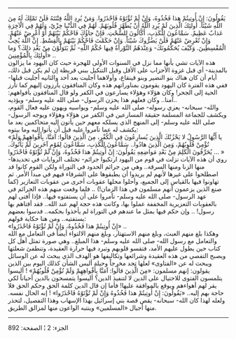 ------------------------------------------------------------------------

يَقُولُونَ: إِنْ أُوتِيتُمْ هذا فَخُذُوهُ، وَإِنْ لَمْ تُؤْتَوْهُ فَاحْذَرُوا. وَمَنْ يُرِدِ اللَّهُ فِتْنَتَهُ
فَلَنْ تَمْلِكَ لَهُ مِنَ اللَّهِ شَيْئاً. أُولئِكَ الَّذِينَ لَمْ يُرِدِ اللَّهُ أَنْ يُطَهِّرَ قُلُوبَهُمْ. لَهُمْ فِي
الدُّنْيا خِزْيٌ، وَلَهُمْ فِي الْآخِرَةِ عَذابٌ عَظِيمٌ. سَمَّاعُونَ لِلْكَذِبِ، أَكَّالُونَ لِلسُّحْتِ. فَإِنْ
جاؤُكَ فَاحْكُمْ بَيْنَهُمْ أَوْ أَعْرِضْ عَنْهُمْ. وَإِنْ تُعْرِضْ عَنْهُمْ فَلَنْ يَضُرُّوكَ شَيْئاً. وَإِنْ حَكَمْتَ
فَاحْكُمْ بَيْنَهُمْ بِالْقِسْطِ. إِنَّ اللَّهَ يُحِبُّ الْمُقْسِطِينَ. وَكَيْفَ يُحَكِّمُونَكَ- وَعِنْدَهُمُ التَّوْراةُ
فِيها حُكْمُ اللَّهِ- ثُمَّ يَتَوَلَّوْنَ مِنْ بَعْدِ ذلِكَ؟ وَما أُولئِكَ بِالْمُؤْمِنِينَ» ..  
هذه الآيات تشي بأنها مما نزل في السنوات الأولى للهجرة حيث كان اليهود ما
يزالون بالمدينة- أي قبل غزوة الأحزاب على الأقل وقبل التنكيل ببني قريظة
إن لم يكن قبل ذلك، أيام أن كان هناك بنو النضير وبنو قينقاع، وأولاهما
أجليت بعد أحد والثانيه أجليت قبلها- ففي هذه الفترة كان اليهود يقومون
بمناوراتهم هذه وكان المنافقون يأرزون إليهم كما تأرز الحية إلى الجحر!
وكان هؤلاء وهؤلاء يسارعون في الكفر ولو قال المنافقون بأفواههم: آمنا..
وكان فعلهم هذا يحزن الرسول- صلى الله عليه وسلم- ويؤذيه..  
والله- سبحانه- يعزي رسوله- صلى الله عليه وسلم- ويواسيه ويهون عليه فعال
القوم، ويكشف للجماعة المسلمة حقيقة المسارعين في الكفر من هؤلاء وهؤلاء
ويوجه الرسول- صلى الله عليه وسلم- إلى المنهج الذي يسلكه معهم حين يأتون
إليه متحاكمين بعد ما يكشف له عما تآمروا عليه قبل أن يأتوا إليه وما
بيتوه:  
«يا أَيُّهَا الرَّسُولُ لا يَحْزُنْكَ الَّذِينَ يُسارِعُونَ فِي الْكُفْرِ، مِنَ الَّذِينَ قالُوا: آمَنَّا،
بِأَفْواهِهِمْ وَلَمْ تُؤْمِنْ قُلُوبُهُمْ، وَمِنَ الَّذِينَ هادُوا.. سَمَّاعُونَ لِلْكَذِبِ، سَمَّاعُونَ لِقَوْمٍ
آخَرِينَ لَمْ يَأْتُوكَ. يُحَرِّفُونَ الْكَلِمَ مِنْ بَعْدِ مَواضِعِهِ يَقُولُونَ: إِنْ أُوتِيتُمْ هذا فَخُذُوهُ،
وَإِنْ لَمْ تُؤْتَوْهُ فَاحْذَرُوا ... »  
روي أن هذه الآيات نزلت في قوم من اليهود ارتكبوا جرائم- تختلف الروايات في
تحديدها- منها الزنا ومنها السرقة.. وهي من جرائم الحدود في التوراة ولكن
القوم كانوا قد اصطلحوا على غيرها لأنهم لم يريدوا أن يطبقوها على الشرفاء
فيهم في مبدأ الأمر. ثم تهاونوا فيها بالقياس إلى الجميع، وأحلوا محلها
عقوبات أخرى من عقوبات التعازير (كما صنع الذين يزعمون أنهم مسلمون في هذا
الزمان!) .. فلما وقعت منهم هذه الجرائم في عهد الرسول- صلى الله عليه
وسلم- تآمروا على أن يستفتوه فيها.. فإذا أفتى لهم بالعقوبات التعزيرية
المخففة عملوا بها، وكانت هذه حجة لهم عند الله.. فقد أفتاهم بها رسول! ..
وإن حكم فيها بمثل ما عندهم في التوراة لم يأخذوا بحكمه.. فدسوا بعضهم
يستفتيه.. ومن هنا حكاية قولهم:  
«إِنْ أُوتِيتُمْ هذا فَخُذُوهُ، وَإِنْ لَمْ تُؤْتَوْهُ فَاحْذَرُوا» ..  
وهكذا بلغ منهم العبث، وبلغ منهم الاستهتار، وبلغ منهم الالتواء أيضاً في
التعامل مع الله والتعامل مع رسول الله- صلى الله عليه وسلم- هذا المبلغ..
وهي صورة تمثل أهل كل كتاب حين يطول عليهم الأمد، فتقسو قلوبهم وتبرد فيها
حرارة العقيدة، وتنطفئ شعلتها ويصبح التفصي من هذه العقيدة وشرائعها
وتكاليفها هو الهدف الذي يبحث له عن الوسائل ويبحث له عن «الفتاوى» لعلها
تجد مخرجاً وحيلة أليس الشأن كذلك اليوم بين الذين يقولون: إنهم مسلمون: «مِنَ
الَّذِينَ قالُوا: آمَنَّا بِأَفْواهِهِمْ وَلَمْ تُؤْمِنْ قُلُوبُهُمْ» ! أليسوا يتلمسون الفتوى
للاحتيال على الدين لا لتنفيذ الدين؟ أليسوا يتمسحون بالدين أحياناً لكي يقر
لهم أهواءهم ويوقع بالموافقة عليها! فأما إن قال الدين كلمة الحق وحكم الحق
فلا حاجة بهم إليه.. «يَقُولُونَ: إِنْ أُوتِيتُمْ هذا فَخُذُوهُ وَإِنْ لَمْ تُؤْتَوْهُ فَاحْذَرُوا» !
إنه الحال نفسه. ولعله لهذا كان الله- سبحانه- يقص قصة بني إسرائيل بهذا
الإسهاب وهذا التفصيل، لتحذر منها أجيال «المسلمين» وينتبه الواعون منها
لمزالق الطريق.

------------------------------------------------------------------------

الجزء: 2 ¦ الصفحة: 892
